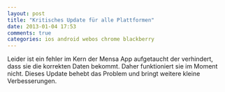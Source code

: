 ```yaml
---
layout: post
title: "Kritisches Update für alle Plattformen"
date: 2013-01-04 17:53
comments: true
categories: ios android webos chrome blackberry
---
```


Leider ist ein fehler im Kern der Mensa App aufgetaucht der verhindert, dass 
sie die korrekten Daten bekommt. Daher funktioniert sie im Moment nicht. 
Dieses Update behebt das Problem und bringt weitere kleine Verbesserungen.
